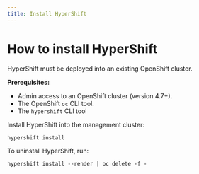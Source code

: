 ```yaml
---
title: Install HyperShift
---
```


# How to install HyperShift

HyperShift must be deployed into an existing OpenShift cluster.

**Prerequisites:**

* Admin access to an OpenShift cluster (version 4.7+).
* The OpenShift `oc` CLI tool.
* The `hypershift` CLI tool

Install HyperShift into the management cluster:

```shell
hypershift install
```

To uninstall HyperShift, run:

```shell
hypershift install --render | oc delete -f -
```
